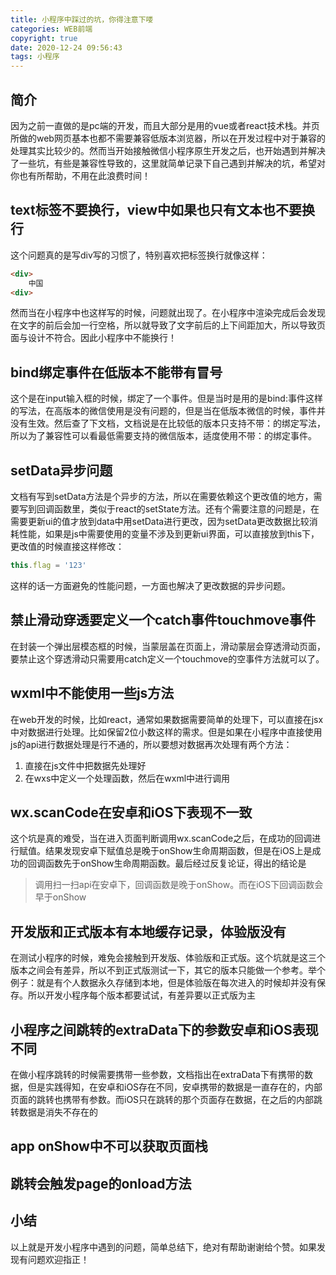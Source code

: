 ```yaml
---
title: 小程序中踩过的坑，你得注意下喽
categories: WEB前端
copyright: true
date: 2020-12-24 09:56:43
tags: 小程序
---
```


## 简介

因为之前一直做的是pc端的开发，而且大部分是用的vue或者react技术栈。并页所做的web网页基本也都不需要兼容低版本浏览器，所以在开发过程中对于兼容的处理其实比较少的。然而当开始接触微信小程序原生开发之后，也开始遇到并解决了一些坑，有些是兼容性导致的，这里就简单记录下自己遇到并解决的坑，希望对你也有所帮助，不用在此浪费时间！

## text标签不要换行，view中如果也只有文本也不要换行

这个问题真的是写div写的习惯了，特别喜欢把标签换行就像这样：

```html
<div>
	中国
<div>
```

然而当在小程序中也这样写的时候，问题就出现了。在小程序中渲染完成后会发现在文字的前后会加一行空格，所以就导致了文字前后的上下间距加大，所以导致页面与设计不符合。因此小程序中不能换行！

## bind绑定事件在低版本不能带有冒号

这个是在input输入框的时候，绑定了一个事件。但是当时是用的是bind:事件这样的写法，在高版本的微信使用是没有问题的，但是当在低版本微信的时候，事件并没有生效。然后查了下文档，文档说是在比较低的版本只支持不带：的绑定写法，所以为了兼容性可以看最低需要支持的微信版本，适度使用不带：的绑定事件。

## setData异步问题

文档有写到setData方法是个异步的方法，所以在需要依赖这个更改值的地方，需要写到回调函数里，类似于react的setState方法。还有个需要注意的问题是，在需要更新ui的值才放到data中用setData进行更改，因为setData更改数据比较消耗性能，如果是js中需要使用的变量不涉及到更新ui界面，可以直接放到this下，更改值的时候直接这样修改：

```javascript
this.flag = '123'
```

这样的话一方面避免的性能问题，一方面也解决了更改数据的异步问题。

## 禁止滑动穿透要定义一个catch事件touchmove事件

在封装一个弹出层模态框的时候，当蒙层盖在页面上，滑动蒙层会穿透滑动页面，要禁止这个穿透滑动只需要用catch定义一个touchmove的空事件方法就可以了。

## wxml中不能使用一些js方法

在web开发的时候，比如react，通常如果数据需要简单的处理下，可以直接在jsx中对数据进行处理。比如保留2位小数这样的需求。但是如果在小程序中直接使用js的api进行数据处理是行不通的，所以要想对数据再次处理有两个方法：

1. 直接在js文件中把数据先处理好
2. 在wxs中定义一个处理函数，然后在wxml中进行调用

## wx.scanCode在安卓和iOS下表现不一致

这个坑是真的难受，当在进入页面判断调用wx.scanCode之后，在成功的回调进行赋值。结果发现安卓下赋值总是晚于onShow生命周期函数，但是在iOS上是成功的回调函数先于onShow生命周期函数。最后经过反复论证，得出的结论是

>调用扫一扫api在安卓下，回调函数是晚于onShow。而在iOS下回调函数会早于onShow



## 开发版和正式版本有本地缓存记录，体验版没有

在测试小程序的时候，难免会接触到开发版、体验版和正式版。这个坑就是这三个版本之间会有差异，所以不到正式版测试一下，其它的版本只能做一个参考。举个例子：就是有个人数据永久存储到本地，但是体验版在每次进入的时候却并没有保存。所以开发小程序每个版本都要试试，有差异要以正式版为主

## 小程序之间跳转的extraData下的参数安卓和iOS表现不同

在做小程序跳转的时候需要携带一些参数，文档指出在extraData下有携带的数据，但是实践得知，在安卓和iOS存在不同，安卓携带的数据是一直存在的，内部页面的跳转也携带有参数。而iOS只在跳转的那个页面存在数据，在之后的内部跳转数据是消失不存在的

## app onShow中不可以获取页面栈



## 跳转会触发page的onload方法



## 小结

以上就是开发小程序中遇到的问题，简单总结下，绝对有帮助谢谢给个赞。如果发现有问题欢迎指正！



